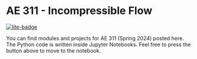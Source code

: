 # AE 311 - Incompressible Flow

[![lite-badge](https://jupyterlite.rtfd.io/en/latest/_static/badge.svg)](https://mlau154.github.io/AE311-UIUC-SP24/lab/index.html)

You can find modules and projects for AE 311 (Spring 2024) posted here. The Python code is written inside Jupyter
Notebooks. Feel free to press the button above to move to the notebook.
